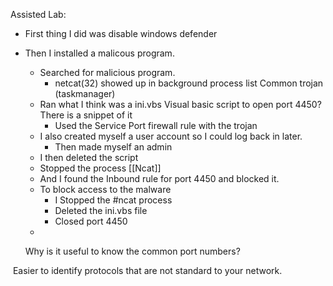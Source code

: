 Assisted Lab:
- First thing I did was disable windows defender
- Then I installed a malicous program.
	- Searched for malicious program.
		- netcat(32) showed up in background process list Common trojan (taskmanager)
	- Ran what I think was a ini.vbs Visual basic script to open port 4450?  There is a snippet of it
		- Used the Service Port firewall rule with the trojan
	- I also created myself a user account so I could log back in later.
		- Then made myself an admin
	- I then deleted the script
	- Stopped the process [[Ncat]]
	- And I found the Inbound rule for port 4450 and blocked it.
	- To block access to the malware
		- I Stopped the #ncat process
		- Deleted the ini.vbs file
		- Closed port 4450
	-
	
	Why is it useful to know the common port numbers?

 Easier to identify protocols that are not standard to your network.